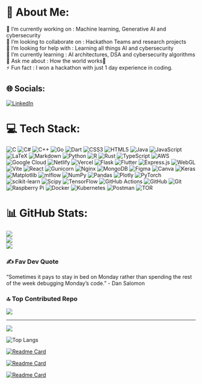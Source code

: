 # 💫 About Me:
🔭 I’m currently working on : Machine learning, Generative AI and cybersecurity<br>👯 I’m looking to collaborate on : Hackathon Teams and research projects<br>🤝 I’m looking for help with : Learning all things AI and cybersecurity<br>🌱 I’m currently learning : AI architectures, DSA and cybersecurity algorithms<br>💬 Ask me about : How the world works🤪<br>⚡ Fun fact : I won a hackathon with just 1 day experience in coding.


## 🌐 Socials:
[![LinkedIn](https://img.shields.io/badge/LinkedIn-%230077B5.svg?logo=linkedin&logoColor=white)]() 

# 💻 Tech Stack:
![C](https://img.shields.io/badge/c-%2300599C.svg?style=flat&logo=c&logoColor=white) ![C#](https://img.shields.io/badge/c%23-%23239120.svg?style=flat&logo=csharp&logoColor=white) ![C++](https://img.shields.io/badge/c++-%2300599C.svg?style=flat&logo=c%2B%2B&logoColor=white) ![Go](https://img.shields.io/badge/go-%2300ADD8.svg?style=flat&logo=go&logoColor=white) ![Dart](https://img.shields.io/badge/dart-%230175C2.svg?style=flat&logo=dart&logoColor=white) ![CSS3](https://img.shields.io/badge/css3-%231572B6.svg?style=flat&logo=css3&logoColor=white) ![HTML5](https://img.shields.io/badge/html5-%23E34F26.svg?style=flat&logo=html5&logoColor=white) ![Java](https://img.shields.io/badge/java-%23ED8B00.svg?style=flat&logo=openjdk&logoColor=white) ![JavaScript](https://img.shields.io/badge/javascript-%23323330.svg?style=flat&logo=javascript&logoColor=%23F7DF1E) ![LaTeX](https://img.shields.io/badge/latex-%23008080.svg?style=flat&logo=latex&logoColor=white) ![Markdown](https://img.shields.io/badge/markdown-%23000000.svg?style=flat&logo=markdown&logoColor=white) ![Python](https://img.shields.io/badge/python-3670A0?style=flat&logo=python&logoColor=ffdd54) ![R](https://img.shields.io/badge/r-%23276DC3.svg?style=flat&logo=r&logoColor=white) ![Rust](https://img.shields.io/badge/rust-%23000000.svg?style=flat&logo=rust&logoColor=white) ![TypeScript](https://img.shields.io/badge/typescript-%23007ACC.svg?style=flat&logo=typescript&logoColor=white) ![AWS](https://img.shields.io/badge/AWS-%23FF9900.svg?style=flat&logo=amazon-aws&logoColor=white) ![Google Cloud](https://img.shields.io/badge/GoogleCloud-%234285F4.svg?style=flat&logo=google-cloud&logoColor=white) ![Netlify](https://img.shields.io/badge/netlify-%23000000.svg?style=flat&logo=netlify&logoColor=#00C7B7) ![Vercel](https://img.shields.io/badge/vercel-%23000000.svg?style=flat&logo=vercel&logoColor=white) ![Flask](https://img.shields.io/badge/flask-%23000.svg?style=flat&logo=flask&logoColor=white) ![Flutter](https://img.shields.io/badge/Flutter-%2302569B.svg?style=flat&logo=Flutter&logoColor=white) ![Express.js](https://img.shields.io/badge/express.js-%23404d59.svg?style=flat&logo=express&logoColor=%2361DAFB) ![WebGL](https://img.shields.io/badge/WebGL-990000?logo=webgl&logoColor=white&style=flat) ![Vite](https://img.shields.io/badge/vite-%23646CFF.svg?style=flat&logo=vite&logoColor=white) ![React](https://img.shields.io/badge/react-%2320232a.svg?style=flat&logo=react&logoColor=%2361DAFB) ![Gunicorn](https://img.shields.io/badge/gunicorn-%298729.svg?style=flat&logo=gunicorn&logoColor=white) ![Nginx](https://img.shields.io/badge/nginx-%23009639.svg?style=flat&logo=nginx&logoColor=white) ![MongoDB](https://img.shields.io/badge/MongoDB-%234ea94b.svg?style=flat&logo=mongodb&logoColor=white) ![Figma](https://img.shields.io/badge/figma-%23F24E1E.svg?style=flat&logo=figma&logoColor=white) ![Canva](https://img.shields.io/badge/Canva-%2300C4CC.svg?style=flat&logo=Canva&logoColor=white) ![Keras](https://img.shields.io/badge/Keras-%23D00000.svg?style=flat&logo=Keras&logoColor=white) ![Matplotlib](https://img.shields.io/badge/Matplotlib-%23ffffff.svg?style=flat&logo=Matplotlib&logoColor=black) ![mlflow](https://img.shields.io/badge/mlflow-%23d9ead3.svg?style=flat&logo=numpy&logoColor=blue) ![NumPy](https://img.shields.io/badge/numpy-%23013243.svg?style=flat&logo=numpy&logoColor=white) ![Pandas](https://img.shields.io/badge/pandas-%23150458.svg?style=flat&logo=pandas&logoColor=white) ![Plotly](https://img.shields.io/badge/Plotly-%233F4F75.svg?style=flat&logo=plotly&logoColor=white) ![PyTorch](https://img.shields.io/badge/PyTorch-%23EE4C2C.svg?style=flat&logo=PyTorch&logoColor=white) ![scikit-learn](https://img.shields.io/badge/scikit--learn-%23F7931E.svg?style=flat&logo=scikit-learn&logoColor=white) ![Scipy](https://img.shields.io/badge/SciPy-%230C55A5.svg?style=flat&logo=scipy&logoColor=%white) ![TensorFlow](https://img.shields.io/badge/TensorFlow-%23FF6F00.svg?style=flat&logo=TensorFlow&logoColor=white) ![GitHub Actions](https://img.shields.io/badge/github%20actions-%232671E5.svg?style=flat&logo=githubactions&logoColor=white) ![GitHub](https://img.shields.io/badge/github-%23121011.svg?style=flat&logo=github&logoColor=white) ![Git](https://img.shields.io/badge/git-%23F05033.svg?style=flat&logo=git&logoColor=white) ![Raspberry Pi](https://img.shields.io/badge/-RaspberryPi-C51A4A?style=flat&logo=Raspberry-Pi) ![Docker](https://img.shields.io/badge/docker-%230db7ed.svg?style=flat&logo=docker&logoColor=white) ![Kubernetes](https://img.shields.io/badge/kubernetes-%23326ce5.svg?style=flat&logo=kubernetes&logoColor=white) ![Postman](https://img.shields.io/badge/Postman-FF6C37?style=flat&logo=postman&logoColor=white) ![TOR](https://img.shields.io/badge/tor-%237E4798.svg?style=flat&logo=tor-project&logoColor=white)
# 📊 GitHub Stats:
![](https://github-readme-stats.vercel.app/api?username=Amoghk04&theme=dark&hide_border=false&include_all_commits=true&count_private=true)<br/>
![](https://github-readme-streak-stats.herokuapp.com/?user=Amoghk04&theme=dark&hide_border=false)<br/>
![](https://github-readme-stats.vercel.app/api/top-langs/?username=Amoghk04&theme=dark&hide_border=false&include_all_commits=true&count_private=true&layout=compact)

### ✍️ Fav Dev Quote
“Sometimes it pays to stay in bed on Monday rather than spending the rest of the week debugging Monday’s code.” - Dan Salomon

### 🔝 Top Contributed Repo
![](https://github-contributor-stats.vercel.app/api?username=Amoghk04&limit=5&theme=dark&combine_all_yearly_contributions=true)

---
[![](https://visitcount.itsvg.in/api?id=Amoghk04&icon=0&color=4)](https://visitcount.itsvg.in)

![Top Langs](https://github-readme-stats.vercel.app/api/top-langs/?username=Amoghk04&langs_count=10)

[![Readme Card](https://github-readme-stats.vercel.app/api/pin/?username=Amoghk04&repo=en-to-kn-transliteration)](https://github.com/anuraghazra/github-readme-stats)

[![Readme Card](https://github-readme-stats.vercel.app/api/pin/?username=Amoghk04&repo=sentiment-analysis)](https://github.com/anuraghazra/github-readme-stats)

[![Readme Card](https://github-readme-stats.vercel.app/api/pin/?username=sathya-pramodh&repo=LiveFace)](https://github.com/anuraghazra/github-readme-stats)

<!-- Proudly created with GPRM ( https://gprm.itsvg.in ) -->
